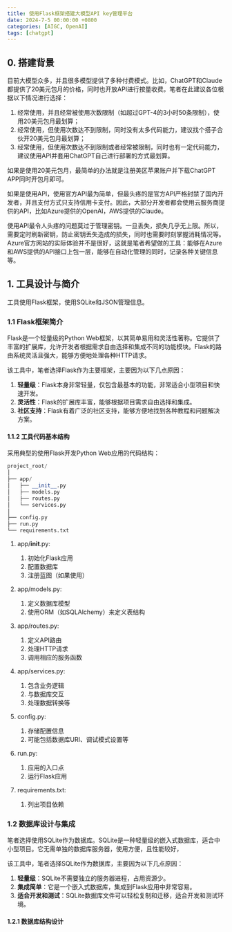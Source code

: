 ```yaml
---
title: 使用Flask框架搭建大模型API key管理平台
date: 2024-7-5 00:00:00 +0800
categories: [AIGC, OpenAI]
tags: [chatgpt]
---
```


## 0. 搭建背景
目前大模型众多，并且很多模型提供了多种付费模式。比如，ChatGPT和Claude都提供了20美元包月的价格，同时也开放API进行按量收费。笔者在此建议各位根据以下情况进行选择：
1. 经常使用，并且经常被使用次数限制（如超过GPT-4的3小时50条限制），使用20美元包月最划算；
2. 经常使用，但使用次数达不到限制，同时没有太多代码能力，建议找个搭子合伙开20美元包月最划算；
3. 经常使用，但使用次数达不到限制或者经常被限制，同时也有一定代码能力，建议使用API并套用ChatGPT自己进行部署的方式最划算。

如果是使用20美元包月，最简单的办法就是注册美区苹果账户并下载ChatGPT APP同时开包月即可。

如果是使用API，使用官方API最为简单，但最头疼的是官方API严格封禁了国内开发者，并且支付方式只支持信用卡支付。因此，大部分开发者都会使用云服务商提供的API，比如Azure提供的OpenAI，AWS提供的Claude。

使用API最令人头疼的问题莫过于管理密钥。一旦丢失，损失几乎无上限。所以，需要定时刷新密钥，防止密钥丢失造成的损失，同时也需要时刻掌握消耗情况等。Azure官方网站的实际体验并不是很好，这就是笔者希望做的工具：能够在Azure和AWS提供的API接口上包一层，能够在自动化管理的同时，记录各种关键信息等。

## 1. 工具设计与简介

工具使用Flask框架，使用SQLite和JSON管理信息。

### 1.1 Flask框架简介

Flask是一个轻量级的Python Web框架，以其简单易用和灵活性著称。它提供了丰富的扩展库，允许开发者根据需求自由选择和集成不同的功能模块。Flask的路由系统灵活且强大，能够方便地处理各种HTTP请求。

该工具中，笔者选择Flask作为主要框架，主要因为以下几点原因：

1. **轻量级**：Flask本身非常轻量，仅包含最基本的功能，非常适合小型项目和快速开发。
2. **灵活性**：Flask的扩展库丰富，能够根据项目需求自由选择和集成。
3. **社区支持**：Flask有着广泛的社区支持，能够方便地找到各种教程和问题解决方案。

#### 1.1.2 工具代码基本结构

采用典型的使用Flask开发Python Web应用的代码结构：

```python
project_root/
│
├── app/
│   ├── __init__.py
│   ├── models.py
│   ├── routes.py
│   └── services.py
│
├── config.py
├── run.py
└── requirements.txt
```

1. app/__init__.py:

    1. 初始化Flask应用
    2. 配置数据库
    3. 注册蓝图（如果使用）

2. app/models.py:

    1. 定义数据库模型
    2. 使用ORM（如SQLAlchemy）来定义表结构

3. app/routes.py:

    1. 定义API路由
    2. 处理HTTP请求
    3. 调用相应的服务函数

4. app/services.py:

    1. 包含业务逻辑
    2. 与数据库交互
    3. 处理数据转换等

5. config.py:

    1. 存储配置信息
    2. 可能包括数据库URI、调试模式设置等


6. run.py:

    1. 应用的入口点
    2. 运行Flask应用


7. requirements.txt:

    1. 列出项目依赖

### 1.2 数据库设计与集成

笔者选择使用SQLite作为数据库。SQLite是一种轻量级的嵌入式数据库，适合中小型项目。它无需单独的数据库服务器，使用方便，且性能较好，

该工具中，笔者选择SQLite作为数据库，主要因为以下几点原因：

1. **轻量级**：SQLite不需要独立的服务器进程，占用资源少。
2. **集成简单**：它是一个嵌入式数据库，集成到Flask应用中非常容易。
3. **适合开发和测试**：SQLite数据库文件可以轻松复制和迁移，适合开发和测试环境。

#### 1.2.1 数据库结构设计
